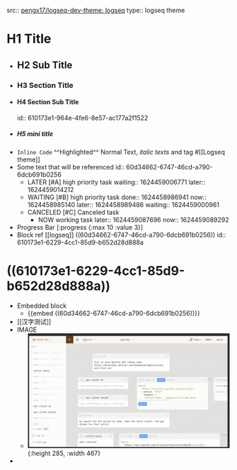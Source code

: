 src:: [pengx17/logseq-dev-theme: logseq](https://github.com/pengx17/logseq-dev-theme)
type:: logseq theme

# H1 Title
- ## H2 Sub Title
- ### H3 Section Title
- #### H4 Section Sub Title
  id:: 610173e1-964e-4fe6-8e57-ac177a2f1522
- ##### H5 mini title
- `Inline Code` ^^Highlighted^^ Normal Text,  _italic texts_ and tag #[[Logseq theme]]
- Some text that will be referenced
  id:: 60d34662-6747-46cd-a790-6dcb691b0256
	- LATER [#A] high priority task
	  waiting:: 1624459006771
	  later:: 1624459014212
	- WAITING [#B] high priority task
	  done:: 1624458986941
	  now:: 1624458985140
	  later:: 1624458989486
	  waiting:: 1624459000961
	- CANCELED [#C] Canceled task
		- NOW working task
		  later:: 1624459087696
		  now:: 1624459089292
- Progress Bar [:progress {:max 10 :value 3}]
- Block ref  [[logseq]] ((60d34662-6747-46cd-a790-6dcb691b0256))
  id:: 610173e1-6229-4cc1-85d9-b652d28d888a
# ((610173e1-6229-4cc1-85d9-b652d28d888a))
- Embedded block
	- {{embed ((60d34662-6747-46cd-a790-6dcb691b0256))}}
- [[汉字测试]]
- IMAGE
	- ![image.png](../assets/image_1625060840651_0.png){:height 285, :width 467}
-